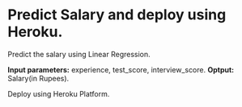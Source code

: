 # Predict Salary and deploy using Heroku.

Predict the salary using Linear Regression.

**Input parameters:** experience, test_score, interview_score.
**Optput:** Salary(in Rupees).

Deploy using Heroku Platform.
